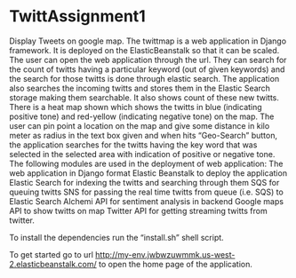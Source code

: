 # TwittAssignment1
Display Tweets on google map.
The twittmap is a web application in Django framework. It is deployed on the ElasticBeanstalk so that it can be scaled. The user can open the web application through the url. They can search for the count of  twitts having a particular keyword (out of given keywords) and the search for those twitts is done through elastic search. The application also searches the incoming twitts and stores them in the Elastic Search storage making them searchable. It also shows count of these new twitts.
There is a heat map shown which shows the twitts in blue (indicating positive tone) and red-yellow (indicating negative tone) on the map. The user can pin point a location on the map and give some distance in kilo meter as radius in the text box given and when hits “Geo-Search” button, the application searches for the twitts having the key word that was selected in the selected area with indication of positive or negative tone.
The following modules are used in the deployment of web application:
 The web application in Django format
Elastic Beanstalk to deploy the application
Elastic Search for indexing the twitts and searching through them
SQS for queuing twitts
SNS for passing the real time twitts from queue (i.e. SQS) to Elastic Search
Alchemi API for sentiment analysis in backend
Google maps API  to show twitts on map
Twitter API for getting streaming twitts from twitter.
 
To install the dependencies run the “install.sh” shell script.

To get started go to url http://my-env.jwbwzuwmmk.us-west-2.elasticbeanstalk.com/ to open the home page of the application.
